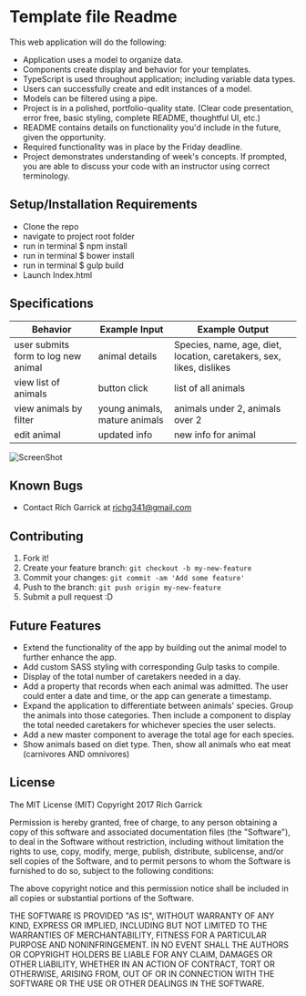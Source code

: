 # Template file Readme
This web application will do the following:

* Application uses a model to organize data.
* Components create display and behavior for your templates.
* TypeScript is used throughout application; including variable data types.
* Users can successfully create and edit instances of a model.
* Models can be filtered using a pipe.
* Project is in a polished, portfolio-quality state. (Clear code presentation, error free, basic styling, complete README, thoughtful UI, etc.)
* README contains details on functionality you'd include in the future, given the opportunity.
* Required functionality was in place by the Friday deadline.
* Project demonstrates understanding of week's concepts. If prompted, you are able to discuss your code with an instructor using correct terminology.




## Setup/Installation Requirements

* Clone the repo
* navigate to  project root folder
* run in terminal $ npm install
* run in terminal $ bower install
* run in terminal $ gulp build
* Launch Index.html


## Specifications

| Behavior      | Example Input         | Example Output        |
| ------------- | ------------- | ------------- |
| user submits form to log new animal | animal details | Species, name, age, diet, location, caretakers, sex, likes, dislikes |
| view list of animals | button click | list of all animals |
| view animals by filter | young animals, mature animals | animals under 2, animals over 2 |
| edit animal | updated info | new info for animal |

![ScreenShot](/img/screenshot01.png)


## Known Bugs
* Contact Rich Garrick at <richg341@gmail.com>

## Contributing

1. Fork it!
2. Create your feature branch: `git checkout -b my-new-feature`
3. Commit your changes: `git commit -am 'Add some feature'`
4. Push to the branch: `git push origin my-new-feature`
5. Submit a pull request :D

## Future Features

* Extend the functionality of the app by building out the animal model to further enhance the app.
* Add custom SASS styling with corresponding Gulp tasks to compile.
* Display of the total number of caretakers needed in a day.
* Add a property that records when each animal was admitted. The user could enter a date and time, or the app can generate a timestamp.
* Expand the application to differentiate between animals' species. Group the animals into those categories. Then include a component to display the total needed caretakers for whichever species the user selects.
* Add a new master component to average the total age for each species.
* Show animals based on diet type. Then, show all animals who eat meat (carnivores AND omnivores)


## License
The MIT License (MIT)
Copyright 2017 Rich Garrick

Permission is hereby granted, free of charge, to any person obtaining a copy of this software and associated documentation files (the "Software"), to deal in the Software without restriction, including without limitation the rights to use, copy, modify, merge, publish, distribute, sublicense, and/or sell copies of the Software, and to permit persons to whom the Software is furnished to do so, subject to the following conditions:

The above copyright notice and this permission notice shall be included in all copies or substantial portions of the Software.

THE SOFTWARE IS PROVIDED "AS IS", WITHOUT WARRANTY OF ANY KIND, EXPRESS OR IMPLIED, INCLUDING BUT NOT LIMITED TO THE WARRANTIES OF MERCHANTABILITY, FITNESS FOR A PARTICULAR PURPOSE AND NONINFRINGEMENT. IN NO EVENT SHALL THE AUTHORS OR COPYRIGHT HOLDERS BE LIABLE FOR ANY CLAIM, DAMAGES OR OTHER LIABILITY, WHETHER IN AN ACTION OF CONTRACT, TORT OR OTHERWISE, ARISING FROM, OUT OF OR IN CONNECTION WITH THE SOFTWARE OR THE USE OR OTHER DEALINGS IN THE SOFTWARE.
